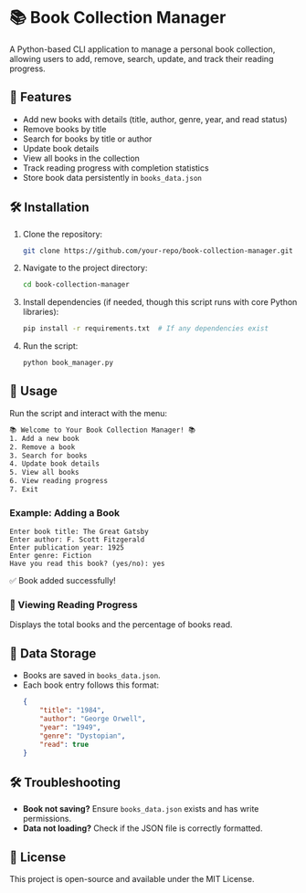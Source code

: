 # 📚 Book Collection Manager

A Python-based CLI application to manage a personal book collection, allowing users to add, remove, search, update, and track their reading progress.

## 🚀 Features
- Add new books with details (title, author, genre, year, and read status)
- Remove books by title
- Search for books by title or author
- Update book details
- View all books in the collection
- Track reading progress with completion statistics
- Store book data persistently in `books_data.json`

## 🛠 Installation
1. Clone the repository:
   ```bash
   git clone https://github.com/your-repo/book-collection-manager.git
   ```
2. Navigate to the project directory:
   ```bash
   cd book-collection-manager
   ```
3. Install dependencies (if needed, though this script runs with core Python libraries):
   ```bash
   pip install -r requirements.txt  # If any dependencies exist
   ```
4. Run the script:
   ```bash
   python book_manager.py
   ```

## 📌 Usage
Run the script and interact with the menu:
```bash
📚 Welcome to Your Book Collection Manager! 📚
1. Add a new book
2. Remove a book
3. Search for books
4. Update book details
5. View all books
6. View reading progress
7. Exit
```
### Example: Adding a Book
```
Enter book title: The Great Gatsby
Enter author: F. Scott Fitzgerald
Enter publication year: 1925
Enter genre: Fiction
Have you read this book? (yes/no): yes
```
✅ Book added successfully!

### 📜 Viewing Reading Progress
Displays the total books and the percentage of books read.

## 📂 Data Storage
- Books are saved in `books_data.json`.
- Each book entry follows this format:
  ```json
  {
      "title": "1984",
      "author": "George Orwell",
      "year": "1949",
      "genre": "Dystopian",
      "read": true
  }
  ```

## 🛠 Troubleshooting
- **Book not saving?** Ensure `books_data.json` exists and has write permissions.
- **Data not loading?** Check if the JSON file is correctly formatted.

## 📜 License
This project is open-source and available under the MIT License.

